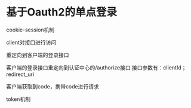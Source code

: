 

# 基于Oauth2的单点登录

cookie-session机制

client对接口进行访问

重定向到客户端的登录接口

客户端的登录接口重定向到认证中心的/authorize接口 接口参数有：clientId；redirect_uri

客户端获取到code，携带code进行请求



token机制


